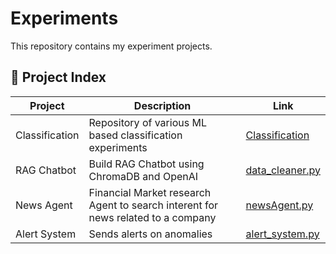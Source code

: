 # Experiments
This repository contains my experiment projects.

## 📂 Project Index

| Project       | Description                     | Link                                      |
|---------------|---------------------------------|-------------------------------------------|
| Classification   | Repository of various ML based classification experiments | [Classification](./classification) |
| RAG Chatbot   | Build RAG Chatbot using ChromaDB and OpenAI | [data_cleaner.py](./scripts/data_cleaner.py) |
| News Agent   | Financial Market research Agent to search interent for news related to a company | [newsAgent.py](./agents/newsAgent.py) |
| Alert System  | Sends alerts on anomalies       | [alert_system.py](./utils/alert_system.py) |
